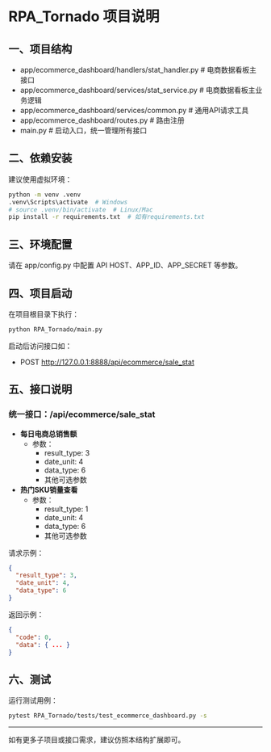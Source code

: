 # RPA_Tornado 项目说明

## 一、项目结构

- app/ecommerce_dashboard/handlers/stat_handler.py  # 电商数据看板主接口
- app/ecommerce_dashboard/services/stat_service.py  # 电商数据看板主业务逻辑
- app/ecommerce_dashboard/services/common.py        # 通用API请求工具
- app/ecommerce_dashboard/routes.py                 # 路由注册
- main.py                                          # 启动入口，统一管理所有接口

## 二、依赖安装

建议使用虚拟环境：

```bash
python -m venv .venv
.venv\Scripts\activate  # Windows
# source .venv/bin/activate  # Linux/Mac
pip install -r requirements.txt  # 如有requirements.txt
```

## 三、环境配置

请在 app/config.py 中配置 API HOST、APP_ID、APP_SECRET 等参数。

## 四、项目启动

在项目根目录下执行：

```bash
python RPA_Tornado/main.py
```

启动后访问接口如：
- POST http://127.0.0.1:8888/api/ecommerce/sale_stat

## 五、接口说明

### 统一接口：/api/ecommerce/sale_stat

- **每日电商总销售额**
  - 参数：
    - result_type: 3
    - date_unit: 4
    - data_type: 6
    - 其他可选参数
- **热门SKU销量查看**
  - 参数：
    - result_type: 1
    - date_unit: 4
    - data_type: 6
    - 其他可选参数

请求示例：
```json
{
  "result_type": 3,
  "date_unit": 4,
  "data_type": 6
}
```

返回示例：
```json
{
  "code": 0,
  "data": { ... }
}
```

## 六、测试

运行测试用例：
```bash
pytest RPA_Tornado/tests/test_ecommerce_dashboard.py -s
```

---
如有更多子项目或接口需求，建议仿照本结构扩展即可。 